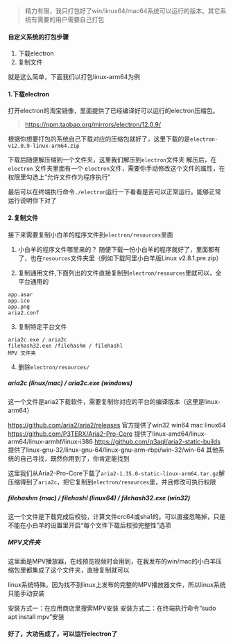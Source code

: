 > 精力有限，我只打包好了win/linux64/mac64系统可以运行的版本。其它系统有需要的用户需要自己打包

#### 自定义系统的打包步骤
1. 下载electron
2. 复制文件

就是这么简单，下面我们以打包linux-arm64为例

#### 1.下载electron
打开electron的淘宝镜像，里面提供了已经编译好可以运行的electron压缩包。

> https://npm.taobao.org/mirrors/electron/12.0.9/

根据你想要打包的系统自己下载对应的压缩包就好了，这里下载的是`electron-v12.0.9-linux-arm64.zip`

下载后随便解压缩到一个文件夹，这里我们解压到`electron`文件夹
解压后，在`electron` 文件夹里面有一个 `electron`文件，需要你手动修改这个文件的属性，在权限里勾选上“允许文件作为程序执行”

最后可以在终端执行命令`./electron`运行一下看看是否可以正常运行。能够正常运行说明你下对了


#### 2.复制文件

接下来需要复制小白羊的程序文件到`electron/resources`里面

1. 小白羊的程序文件哪里来的？
随便下载一份小白羊的程序就好了，里面都有了，也在`resources`文件夹里（例如下载阿里小白羊版Linux v2.8.1.pre.zip）

2. 复制通用文件,下面列出的文件直接复制到`electron/resources`里就可以，全平台通用的
``````
app.asar
app.ico
app.png
aria2.conf
``````

3. 复制特定平台文件
``````
aria2c.exe / aria2c
filehash32.exe /filehashm / filehashl
MPV 文件夹
``````

4. 删除`electron/resources/`

##### aria2c (linux/mac) / aria2c.exe (windows) 
这一个文件是aria2下载软件，需要复制你对应的平台的编译版本（这里是linux-arm64）

https://github.com/aria2/aria2/releases  官方提供了win32 win64 mac linux64
https://github.com/P3TERX/Aria2-Pro-Core 提供了linux-amd64/linux-arm64/linux-armhf/linux-i386
https://github.com/q3aql/aria2-static-builds 提供了linux-gnu-32/linux-gnu-64/linux-gnu-arm-rbpi/win-32/win-64
其他系统的自己寻找，既然你用到了，你肯定能找到

这里我们从Aria2-Pro-Core下载了`aria2-1.35.0-static-linux-arm64.tar.gz`解压缩得到了`aria2c`，把它复制到`electron/resources`里，并且修改可执行权限

##### filehashm (mac) / filehashl (linux64) / filehash32.exe (win32)
这一个文件是下载完成后校验，计算文件crc64或sha1的。可以直接忽略掉，只是不能在小白羊的设置里开启“每个文件下载后校验完整性”选项

##### MPV文件夹
这里面是MPV播放器，在线预览视频时会用到，在我发布的win/mac的小白羊压缩包里都集成了这个文件夹，直接复制就可以

linux系统特殊，因为找不到linux上发布的完整的MPV播放器文件，所以linux系统只能手动安装

安装方式一：在应用商店里搜索MPV安装
安装方式二：在终端执行命令“sudo apt install mpv”安装

#### 好了，大功告成了，可以运行electron了



